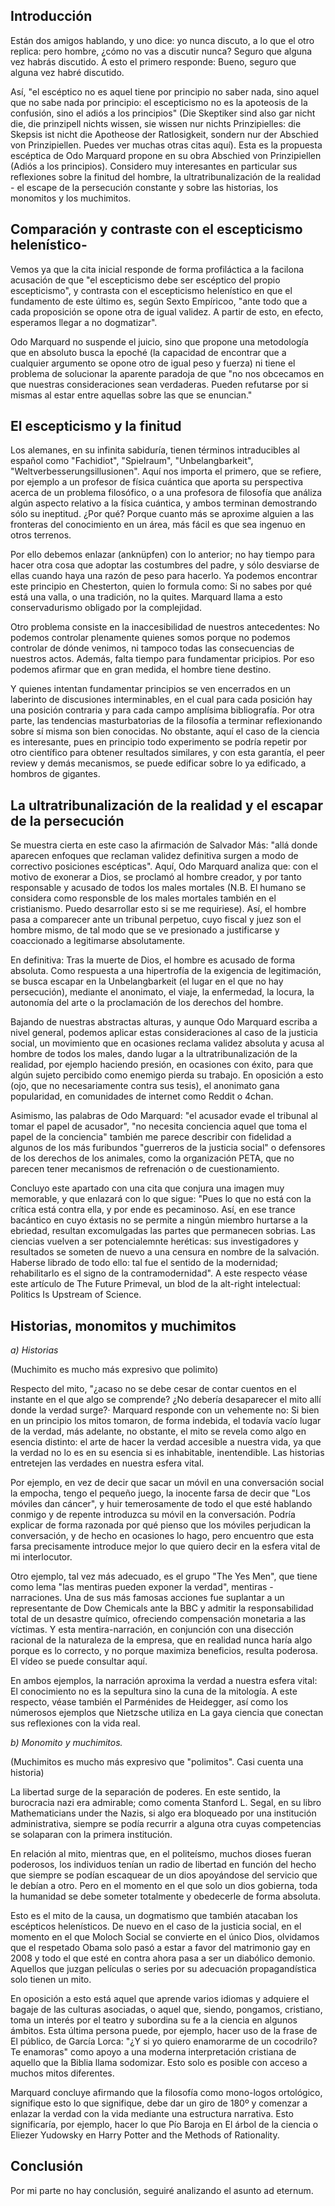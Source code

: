 ## Introducción



Están dos amigos hablando, y uno dice: yo nunca discuto, a lo que el otro replica: pero hombre, ¿cómo no vas a discutir nunca? Seguro que alguna vez habrás discutido. A esto el primero responde: Bueno, seguro que alguna vez habré discutido.



Así,  "el escéptico no es aquel tiene por principio no saber nada, sino aquel que no sabe nada por principio: el escepticismo no es la apoteosis de la confusión, sino el adiós a los principios" (Die Skeptiker sind also gar nicht die, die prinzipell nichts wissen, sie wissen nur nichts Prinzipielles: die Skepsis ist nicht die Apotheose der Ratlosigkeit, sondern nur der Abschied von Prinzipiellen. Puedes ver muchas otras citas aquí). Esta es la propuesta escéptica de Odo Marquard propone en su obra Abschied von Prinzipiellen (Adiós a los principios). Considero muy interesantes en particular sus reflexiones sobre la finitud del hombre, la ultratribunalización de la realidad - el escape de la persecución constante y sobre las historias, los monomitos y los muchimitos.



## Comparación y contraste con el escepticismo helenístico-



Vemos ya que la cita inicial responde de forma profiláctica a la facilona acusación de que "el escepticismo debe ser escéptico del propio escepticismo", y contrasta con el escepticismo helenístico en que el fundamento de este último es, según Sexto Empíricoo, "ante todo que a cada proposición se opone otra de igual validez. A partir de esto, en efecto, esperamos llegar a no dogmatizar".



Odo Marquard no suspende el juicio, sino que propone una metodología que en absoluto busca la epoché (la capacidad de encontrar que a cualquier argumento se opone otro de igual peso y fuerza) ni tiene el problema de solucionar la aparente paradoja de que "no nos obcecamos en que nuestras consideraciones sean verdaderas. Pueden refutarse por si mismas al estar entre aquellas sobre las que se enuncian."



## El escepticismo y la finitud



Los alemanes, en su infinita sabiduría, tienen términos intraducibles al español como "Fachidiot", "Spielraum", "Unbelangbarkeit", "Weltverbesserungsillusionen". Aquí nos importa el primero, que se refiere, por ejemplo a un profesor de física cuántica que aporta su perspectiva acerca de un problema filosófico, o a una profesora de filosofía que análiza algún aspecto relativo a la física cuántica, y ambos terminan demostrando sólo su ineptitud. ¿Por qué? Porque cuanto más se aproxime alguien a las fronteras del conocimiento en un área, más fácil es que sea ingenuo en otros terrenos.



Por ello debemos enlazar (anknüpfen) con lo anterior;  no hay tiempo para hacer otra cosa que adoptar las costumbres del padre, y sólo desviarse de ellas cuando haya una razón de peso para hacerlo. Ya podemos encontrar este principio en Chesterton, quien lo formula como: Si no sabes por qué está una valla, o una tradición, no la quites. Marquard llama a esto conservadurismo obligado por la complejidad.



Otro problema consiste en la inaccesibilidad de nuestros antecedentes: No podemos controlar plenamente quienes somos porque no podemos controlar de dónde venimos, ni tampoco todas las consecuencias de nuestros actos. Además, falta tiempo para fundamentar pricipios. Por eso podemos afirmar que en gran medida, el hombre tiene destino.



Y quienes intentan fundamentar principios se ven encerrados en un laberinto de discusiones interminables, en el cual para cada posición hay una posición contraria y para cada campo amplísima bibliografía. Por otra parte, las tendencias masturbatorias de la filosofía a terminar reflexionando sobre sí misma son bien conocidas. No obstante, aquí el caso de la ciencia es interesante, pues en principio todo experimento se podría repetir por otro científico para obtener resultados similares, y con esta garantía, el peer review y demás mecanismos, se puede edificar sobre lo ya edificado, a hombros de gigantes.



## La ultratribunalización de la realidad y el escapar de la persecución



Se muestra cierta en este caso la afirmación de Salvador Más: "allá donde aparecen enfoques que reclaman validez definitiva surgen a modo de correctivo posiciones escépticas". Aquí, Odo Marquard analiza que: con el motivo de exonerar a Dios, se proclamó al hombre creador, y por tanto responsable y acusado de todos los males mortales (N.B. El humano se considera como responsble de los males mortales también  en el cristianismo. Puedo desarrollar esto si se me requiriese). Así, el hombre pasa a comparecer ante un tribunal perpetuo, cuyo fiscal y juez son el hombre mismo, de tal modo que se ve presionado a justificarse y coaccionado a legitimarse absolutamente.



En definitiva: Tras la muerte de Dios, el hombre es acusado de forma absoluta. Como respuesta a una hipertrofía de la exigencia de legitimación, se busca escapar en la Unbelangbarkeit (el lugar en el que no hay persecución), mediante el anonimato, el viaje, la enfermedad, la locura, la autonomía del arte o la proclamación de los derechos del hombre.



Bajando de nuestras abstractas alturas, y aunque Odo Marquard escriba a nivel general, podemos aplicar estas consideraciones al caso de la justicia social, un movimiento que en ocasiones reclama validez absoluta y acusa al hombre de todos los males, dando lugar a la ultratribunalización de la realidad, por ejemplo haciendo presión, en ocasiones con éxito, para que algún sujeto percibido como enemigo pierda su trabajo. En oposición a esto (ojo, que no necesariamente contra sus tesis), el anonimato gana popularidad, en comunidades de internet como Reddit o 4chan.



Asimismo, las palabras de Odo Marquard: "el acusador evade el tribunal al tomar el papel de acusador", "no necesita conciencia aquel que toma el papel de la conciencia" también me parece describir con fidelidad a algunos de los más furibundos "guerreros de la justicia social" o defensores de los derechos de los animales, como la organización PETA, que no parecen tener mecanismos de refrenación o de cuestionamiento.



Concluyo este apartado con una cita que conjura una imagen muy memorable, y que enlazará con lo que sigue: "Pues lo que no está con la crítica está contra ella, y por ende es pecaminoso. Así, en ese trance bacántico en cuyo éxtasis no se permite a ningún miembro hurtarse a la ebriedad, resultan excomulgadas las partes que permanecen sobrias. Las ciencias vuelven a ser potencialemnte heréticas: sus investigadores y resultados se someten de nuevo a una censura en nombre de la salvación. Haberse librado de todo ello: tal fue el sentido de la  modernidad; rehabilitarlo es el signo de la contramodernidad". A este respecto véase este artículo de The Future Primeval, un blod de la alt-right intelectual: Politics Is Upstream of Science.









## Historias, monomitos y muchimitos



*a) Historias*



(Muchimito es mucho más expresivo que polimito)



Respecto del mito, "¿acaso no se debe cesar de contar cuentos en el instante en el que algo se comprende? ¿No debería desaparecer el mito allí donde la verdad surge?· Marquard responde con un vehemente no: Si bien en un principio los mitos tomaron, de forma indebida, el todavía vacío lugar de la verdad, más adelante, no obstante, el mito se revela como algo en esencia distinto: el arte de hacer la verdad accesible a nuestra vida, ya que la verdad no lo es en su esencia si es inhabitable, inentendible. Las historias entretejen las verdades en nuestra esfera vital.



Por ejemplo, en vez de decir que sacar un móvil en una conversación social la empocha, tengo el pequeño juego, la inocente farsa de decir que "Los móviles dan cáncer", y huir temerosamente de todo el que esté hablando conmigo y de repente introduzca su móvil en la conversación. Podría explicar de forma razonada por qué pienso que los móviles perjudican la conversación, y de hecho en ocasiones lo hago, pero encuentro que esta farsa precisamente introduce mejor lo que quiero decir en la esfera vital de mi interlocutor.



Otro ejemplo, tal vez más adecuado, es el grupo "The Yes Men", que tiene como lema "las mentiras pueden exponer la verdad", mentiras - narraciones. Una de sus más famosas acciones fue suplantar a un representante de Dow Chemicals ante la BBC y admitir la responsabilidad total de un desastre químico, ofreciendo compensación monetaria a las víctimas. Y esta mentira-narración, en conjunción con una disección racional de la naturaleza de la empresa, que en realidad nunca haría algo porque es lo correcto, y no porque maximiza beneficios, resulta poderosa. El vídeo se puede consultar aquí.



En ambos ejemplos, la narración aproxima la verdad a nuestra esfera vital: El conocimiento no es la sepultura sino la cuna de la mitología. A este respecto, véase también el Parménides de Heidegger, así como los númerosos ejemplos que Nietzsche utiliza en La gaya ciencia que conectan sus reflexiones con la vida real.



*b) Monomito y muchimitos.*



(Muchimitos es mucho más expresivo que "polimitos". Casi cuenta una historia)



La libertad surge de la separación de poderes. En este sentido, la burocracia nazi era admirable; como comenta Stanford L. Segal, en su libro Mathematicians under the Nazis, si algo era bloqueado por una institución administrativa, siempre se podía recurrir a alguna otra cuyas competencias se solaparan con la primera institución.



En relación al mito, mientras que, en el politeísmo, muchos dioses fueran poderosos, los individuos tenían un radio de libertad en función del hecho que siempre se podían escaquear de un dios apoyándose del servicio que le debían a otro. Pero en el momento en el que solo un dios gobierna, toda la humanidad se debe someter totalmente y obedecerle de forma absoluta.



Esto es el mito de la causa, un dogmatismo que también atacaban los escépticos helenísticos. De nuevo en el caso de la justicia social, en el momento en el que Moloch Social se convierte en el único Dios, olvidamos que el respetado Obama solo pasó a estar a favor del matrimonio gay en 2008 y todo el que esté en contra ahora pasa a ser un diabólico demonio. Aquellos que juzgan películas o series por su adecuación propagandística solo tienen un mito.



En oposición a esto está aquel que aprende varios idiomas y adquiere el bagaje de las culturas asociadas, o aquel que, siendo, pongamos, cristiano, toma un interés por el teatro y subordina su fe a la ciencia en algunos ámbitos. Esta última persona puede, por ejemplo, hacer uso de la frase de El público, de García Lorca: "¿Y si yo quiero enamorarme de un cocodrilo? Te enamoras" como apoyo a una moderna interpretación cristiana de aquello que la Biblia llama sodomizar. Esto solo es posible con acceso a muchos mitos diferentes.



Marquard concluye afirmando que la filosofía como mono-logos ortológico, signifique esto lo que signifique, debe dar un giro de 180º y comenzar a enlazar la verdad con la vida mediante una estructura narrativa. Esto significaría, por ejemplo, hacer lo que Pío Baroja en El árbol de la ciencia o Eliezer Yudowsky en Harry Potter and the Methods of Rationality.



## Conclusión

Por mi parte no hay conclusión, seguiré analizando el asunto ad eternum.
